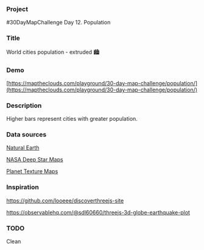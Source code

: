 ### Project

#30DayMapChallenge Day 12. Population

### Title

World cities population - extruded 🏙️

### Demo

[https://maptheclouds.com/playground/30-day-map-challenge/population/](https://maptheclouds.com/playground/30-day-map-challenge/population/)

### Description

Higher bars represent cities with greater population.

### Data sources

[Natural Earth](https://www.populationdata.com/downloads/)

[NASA Deep Star Maps](http://planetpixelemporium.com/earth.html)

[Planet Texture Maps](https://svs.gsfc.nasa.gov/3895)

### Inspiration

https://github.com/looeee/discoverthreejs-site

https://observablehq.com/@sdl60660/threejs-3d-globe-earthquake-plot

### TODO

Clean
